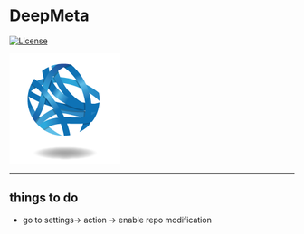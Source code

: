 # DeepMeta

[![License](https://img.shields.io/github/license/EdgarLefevre/deepmeta?label=license)](https://github.com/EdgarLefevre/deepmeta/blob/main/LICENSE)

![CBiB Logo](imgs/cbib_logo.png)

----------------------------
## things to do
- go to settings-> action -> enable repo modification

